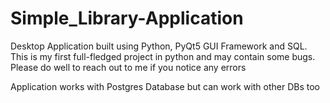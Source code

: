 # Simple_Library-Application
Desktop Application built using Python, PyQt5 GUI Framework and SQL. This is my first full-fledged project in python and may contain some bugs. Please do well to reach out to me if you notice any errors

Application works with Postgres Database but can work with other DBs too
